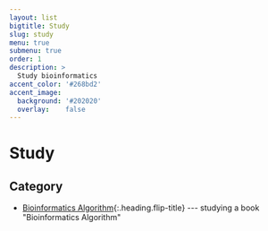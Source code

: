 ```yaml
---
layout: list
bigtitle: Study
slug: study
menu: true
submenu: true
order: 1
description: >
  Study bioinformatics
accent_color: '#268bd2'
accent_image:
  background: '#202020'
  overlay:    false
---
```


# Study

## Category

- [Bioinformatics Algorithm]{:.heading.flip-title} --- studying a book "Bioinformatics Algorithm"

[Bioinformatics Algorithm]: /tag/algorithm/